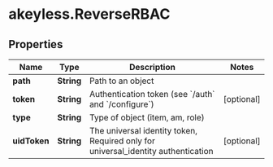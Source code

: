 # akeyless.ReverseRBAC

## Properties

Name | Type | Description | Notes
------------ | ------------- | ------------- | -------------
**path** | **String** | Path to an object | 
**token** | **String** | Authentication token (see &#x60;/auth&#x60; and &#x60;/configure&#x60;) | [optional] 
**type** | **String** | Type of object (item, am, role) | 
**uidToken** | **String** | The universal identity token, Required only for universal_identity authentication | [optional] 


